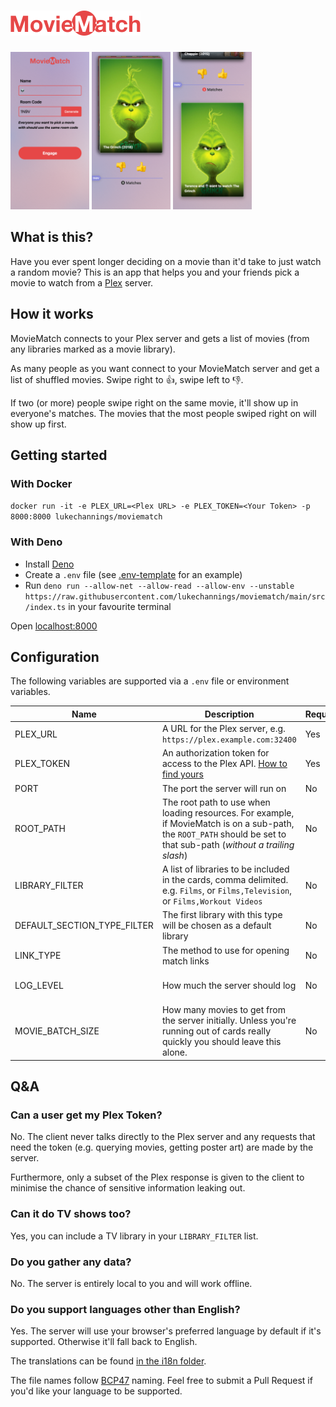 # <img src="public/logo.svg" height="40px" alt="MovieMatch" />

<div>
  <a href="screenshots/join.png"><img src="screenshots/join.png" alt="Join a room" width="25%" /></a>
  <a href="screenshots/rate.png"><img src="screenshots/rate.png" alt="Swipe on the movie" width="25%" /></a>
  <a href="screenshots/match.png"><img src="screenshots/match.png" alt="Look at what you agree on" width="25%" /></a>
</div>

## What is this?

Have you ever spent longer deciding on a movie than it'd take to just watch a random movie? This is an app that helps you and your friends pick a movie to watch from a [Plex](https://www.plex.tv) server.

## How it works

MovieMatch connects to your Plex server and gets a list of movies (from any libraries marked as a movie library).

As many people as you want connect to your MovieMatch server and get a list of shuffled movies. Swipe right to 👍, swipe left to 👎.

If two (or more) people swipe right on the same movie, it'll show up in everyone's matches. The movies that the most people swiped right on will show up first.

## Getting started

### With Docker

`docker run -it -e PLEX_URL=<Plex URL> -e PLEX_TOKEN=<Your Token> -p 8000:8000 lukechannings/moviematch`

### With Deno

- Install [Deno](https://deno.land/manual/getting_started/installation)
- Create a `.env` file (see [.env-template](./.env-template) for an example)
- Run `deno run --allow-net --allow-read --allow-env --unstable https://raw.githubusercontent.com/lukechannings/moviematch/main/src/index.ts` in your favourite terminal

Open [localhost:8000](http://localhost:8000)

## Configuration

The following variables are supported via a `.env` file or environment variables.

| Name                        | Description                                                                                                                                                           | Required | Default                                                                            |
| --------------------------- | --------------------------------------------------------------------------------------------------------------------------------------------------------------------- | -------- | ---------------------------------------------------------------------------------- |
| PLEX_URL                    | A URL for the Plex server, e.g. `https://plex.example.com:32400`                                                                                                      | Yes      | null                                                                               |
| PLEX_TOKEN                  | An authorization token for access to the Plex API. [How to find yours](https://support.plex.tv/articles/204059436-finding-an-authentication-token-x-plex-token/)      | Yes      | null                                                                               |
| PORT                        | The port the server will run on                                                                                                                                       | No       | 8000                                                                               |
| ROOT_PATH                   | The root path to use when loading resources. For example, if MovieMatch is on a sub-path, the `ROOT_PATH` should be set to that sub-path (_without a trailing slash_) | No       | ''                                                                                 |
| LIBRARY_FILTER              | A list of libraries to be included in the cards, comma delimited. e.g. `Films`, or `Films,Television`, or `Films,Workout Videos`                                      | No       | The first library that has the type of `DEFAULT_SECTION_TYPE_FILTER`               |
| DEFAULT_SECTION_TYPE_FILTER | The first library with this type will be chosen as a default library                                                                                                  | No       | `movie`, (can be `movie`, `artist`, `photo`, or `show`)                            |
| LINK_TYPE                   | The method to use for opening match links                                                                                                                             | No       | `app` (`app` or `http`)                                                            |
| LOG_LEVEL                   | How much the server should log                                                                                                                                        | No       | `INFO` (supported options are `DEBUG`, `INFO`, `WARNING`, `ERROR`, and `CRITICAL`) |
| MOVIE_BATCH_SIZE            | How many movies to get from the server initially. Unless you're running out of cards really quickly you should leave this alone.                                      | No       | 25                                                                                 |

## Q&A

### Can a user get my Plex Token?

No. The client never talks directly to the Plex server and any requests that need the token (e.g. querying movies, getting poster art) are made by the server.

Furthermore, only a subset of the Plex response is given to the client to minimise the chance of sensitive information leaking out.

### Can it do TV shows too?

Yes, you can include a TV library in your `LIBRARY_FILTER` list.

### Do you gather any data?

No. The server is entirely local to you and will work offline.

### Do you support languages other than English?

Yes. The server will use your browser's preferred language by default if it's supported. Otherwise it'll fall back to English.

The translations can be found [in the i18n folder](./i18n).

The file names follow [BCP47](https://tools.ietf.org/html/bcp47) naming. Feel free to submit a Pull Request if you'd like your language to be supported.
